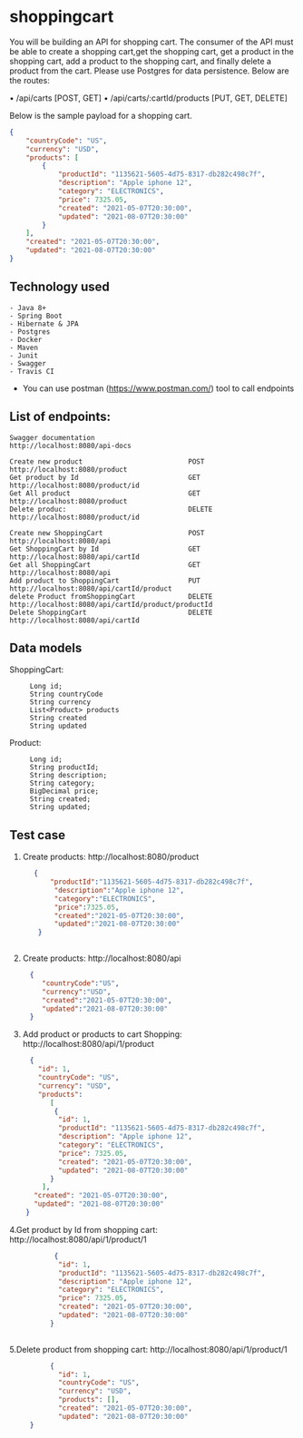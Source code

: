 # shoppingcart
You will be building an API for shopping cart. The consumer of the API must be able to create a shopping cart,get the shopping cart, get a product in the shopping cart,
add a product to the shopping cart, and finally delete a product from the cart. Please use Postgres for data persistence. Below are the routes:

 • /api/carts [POST, GET] 
• /api/carts/:cartId/products [PUT, GET, DELETE] 

Below is the sample payload for a shopping cart.

```json
{
    "countryCode": "US",
    "currency": "USD",
    "products": [
        {
            "productId": "1135621-5605-4d75-8317-db282c498c7f",
            "description": "Apple iphone 12",
            "category": "ELECTRONICS",
            "price": 7325.05,
            "created": "2021-05-07T20:30:00",
            "updated": "2021-08-07T20:30:00"
        }
    ],
    "created": "2021-05-07T20:30:00",
    "updated": "2021-08-07T20:30:00"
}
```

## Technology used
```
- Java 8+ 
- Spring Boot 
- Hibernate & JPA
- Postgres 
- Docker 
- Maven 
- Junit
- Swagger 
- Travis CI 
```
- You can use postman (https://www.postman.com/) tool to call endpoints

## List of endpoints:
```
Swagger documentation                                  http://localhost:8080/api-docs

Create new product                          POST        http://localhost:8080/product
Get product by Id                           GET         http://localhost:8080/product/id
Get All product                             GET         http://localhost:8080/product
Delete produc:                              DELETE      http://localhost:8080/product/id

Create new ShoppingCart                     POST        http://localhost:8080/api
Get ShoppingCart by Id                      GET         http://localhost:8080/api/cartId
Get all ShoppingCart                        GET         http://localhost:8080/api
Add product to ShoppingCart                 PUT         http://localhost:8080/api/cartId/product
delete Product fromShoppingCart             DELETE      http://localhost:8080/api/cartId/product/productId
Delete ShoppingCart                         DELETE      http://localhost:8080/api/cartId
```
## Data models

ShoppingCart:

```
     Long id;
     String countryCode
     String currency
     List<Product> products
     String created
     String updated

```
Product:

```
     Long id;
     String productId;
     String description;
     String category;
     BigDecimal price;
     String created;
     String updated;

```
## Test case

1. Create products: http://localhost:8080/product

```json
      {
          "productId":"1135621-5605-4d75-8317-db282c498c7f",
           "description":"Apple iphone 12",
           "category":"ELECTRONICS",
           "price":7325.05,
           "created":"2021-05-07T20:30:00",
           "updated":"2021-08-07T20:30:00"
       }
   

```
2. Create products: http://localhost:8080/api

```json
     {
        "countryCode":"US",
        "currency":"USD",
        "created":"2021-05-07T20:30:00",
        "updated":"2021-08-07T20:30:00"
     }

```
3. Add product or products to cart Shopping: http://localhost:8080/api/1/product

```json
     {
       "id": 1,
       "countryCode": "US",
       "currency": "USD",
       "products":
          [
           {
            "id": 1,
            "productId": "1135621-5605-4d75-8317-db282c498c7f",
            "description": "Apple iphone 12",
            "category": "ELECTRONICS",
            "price": 7325.05,
            "created": "2021-05-07T20:30:00",
            "updated": "2021-08-07T20:30:00"
          }
        ],
      "created": "2021-05-07T20:30:00",
      "updated": "2021-08-07T20:30:00"
    }
```
4.Get product by Id from shopping cart: http://localhost:8080/api/1/product/1
```json
           {
            "id": 1,
            "productId": "1135621-5605-4d75-8317-db282c498c7f",
            "description": "Apple iphone 12",
            "category": "ELECTRONICS",
            "price": 7325.05,
            "created": "2021-05-07T20:30:00",
            "updated": "2021-08-07T20:30:00"
          }
        
```
5.Delete product from shopping cart: http://localhost:8080/api/1/product/1
```json
          {
            "id": 1,
            "countryCode": "US",
            "currency": "USD",
            "products": [],
            "created": "2021-05-07T20:30:00",
            "updated": "2021-08-07T20:30:00"
     }
        
```
